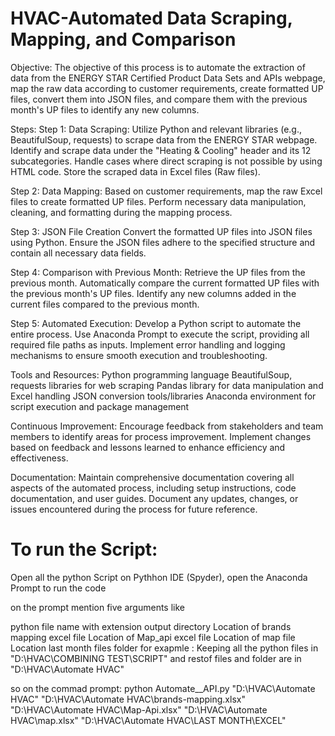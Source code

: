 # HVAC-Automated Data Scraping, Mapping, and Comparison
Objective:
The objective of this process is to automate the extraction of data from the ENERGY STAR Certified Product Data Sets and APIs webpage, map the raw data according to customer requirements, create formatted UP files, convert them into JSON files, and compare them with the previous month's UP files to identify any new columns.

Steps:
Step 1: Data Scraping: Utilize Python and relevant libraries (e.g., BeautifulSoup, requests) to scrape data from the ENERGY STAR webpage. Identify and scrape data under the "Heating & Cooling" header and its 12 subcategories. Handle cases where direct scraping is not possible by using HTML code. Store the scraped data in Excel files (Raw files).

Step 2: Data Mapping: Based on customer requirements, map the raw Excel files to create formatted UP files. Perform necessary data manipulation, cleaning, and formatting during the mapping process.

Step 3: JSON File Creation Convert the formatted UP files into JSON files using Python. Ensure the JSON files adhere to the specified structure and contain all necessary data fields.

Step 4: Comparison with Previous Month: Retrieve the UP files from the previous month. Automatically compare the current formatted UP files with the previous month's UP files. Identify any new columns added in the current files compared to the previous month.

Step 5: Automated Execution: Develop a Python script to automate the entire process. Use Anaconda Prompt to execute the script, providing all required file paths as inputs. Implement error handling and logging mechanisms to ensure smooth execution and troubleshooting.

Tools and Resources: Python programming language BeautifulSoup, requests libraries for web scraping Pandas library for data manipulation and Excel handling JSON conversion tools/libraries Anaconda environment for script execution and package management

Continuous Improvement: Encourage feedback from stakeholders and team members to identify areas for process improvement. Implement changes based on feedback and lessons learned to enhance efficiency and effectiveness.

Documentation: Maintain comprehensive documentation covering all aspects of the automated process, including setup instructions, code documentation, and user guides. Document any updates, changes, or issues encountered during the process for future reference.

# To run the Script:
Open all the python Script on Pythhon IDE (Spyder), open the Anaconda Prompt to run the code

on the prompt mention five arguments like

python file name with extension
output directory
Location of brands mapping excel file
Location of Map_api excel file
Location of map file
Location last month files folder
for exapmle : Keeping all the python files in "D:\HVAC\COMBINING TEST\SCRIPT" and restof files and folder are in "D:\HVAC\Automate HVAC"

so on the commad prompt: python Automate__API.py "D:\HVAC\Automate HVAC" "D:\HVAC\Automate HVAC\brands-mapping.xlsx" "D:\HVAC\Automate HVAC\Map-Api.xlsx" "D:\HVAC\Automate HVAC\map.xlsx" "D:\HVAC\Automate HVAC\LAST MONTH\EXCEL"
